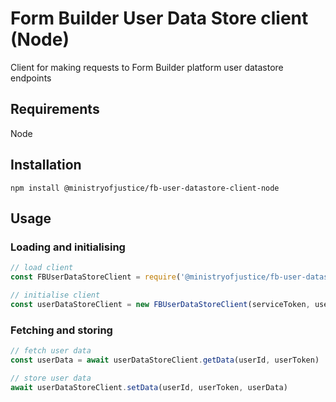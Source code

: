 # Form Builder User Data Store client (Node)

Client for making requests to Form Builder platform user datastore endpoints

## Requirements

Node

## Installation

`npm install @ministryofjustice/fb-user-datastore-client-node`

## Usage

### Loading and initialising

``` javascript
// load client
const FBUserDataStoreClient = require('@ministryofjustice/fb-user-datastore-client-node')

// initialise client
const userDataStoreClient = new FBUserDataStoreClient(serviceToken, userDataStoreUrl, serviceSlug)
```

### Fetching and storing

``` javascript
// fetch user data
const userData = await userDataStoreClient.getData(userId, userToken)

// store user data
await userDataStoreClient.setData(userId, userToken, userData)
```

